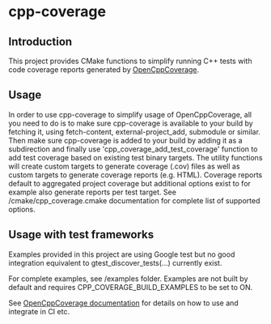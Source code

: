 # cpp-coverage

## Introduction
This project provides CMake functions to simplify running C++ tests with code coverage reports generated by [OpenCppCoverage](https://github.com/OpenCppCoverage/OpenCppCoverage).

## Usage

In order to use cpp-coverage to simplify usage of OpenCppCoverage, all you need to do is to make sure cpp-coverage is available to your build by fetching it, using fetch-content, external-project_add, submodule or similar. Then make sure cpp-coverage is added to your build by adding it as a subdirection and finally use 'cpp_coverage_add_test_coverage' function to add test coverage based on existing test binary targets. The utility functions will create custom targets to generate coverage (.cov) files as well as custom targets to generate coverage reports (e.g. HTML). Coverage reports default to aggregated project coverage but additional options exist to for example also generate reports per test target. See /cmake/cpp_coverage.cmake documentation for complete list of supported options.

## Usage with test frameworks

Examples provided in this project are using Google test but no good integration equivalent to gtest_discover_tests(...) currently exist.

For complete examples, see /examples folder. Examples are not built by default and requires CPP_COVERAGE_BUILD_EXAMPLES to be set to ON.

See [OpenCppCoverage documentation](https://github.com/OpenCppCoverage/OpenCppCoverage/wiki) 
for details on how to use and integrate in CI etc.

